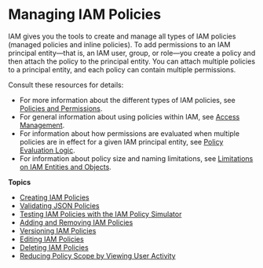 # Managing IAM Policies<a name="access_policies_manage"></a>

IAM gives you the tools to create and manage all types of IAM policies \(managed policies and inline policies\)\. To add permissions to an IAM principal entity—that is, an IAM user, group, or role—you create a policy and then attach the policy to the principal entity\. You can attach multiple policies to a principal entity, and each policy can contain multiple permissions\.

Consult these resources for details:
+ For more information about the different types of IAM policies, see [Policies and Permissions](access_policies.md)\. 
+ For general information about using policies within IAM, see [Access Management](access.md)\.
+ For information about how permissions are evaluated when multiple policies are in effect for a given IAM principal entity, see [Policy Evaluation Logic](reference_policies_evaluation-logic.md)\.
+ For information about policy size and naming limitations, see [Limitations on IAM Entities and Objects](reference_iam-limits.md)\.

**Topics**
+ [Creating IAM Policies](access_policies_create.md)
+ [Validating JSON Policies](access_policies_policy-validator.md)
+ [Testing IAM Policies with the IAM Policy Simulator](access_policies_testing-policies.md)
+ [Adding and Removing IAM Policies](access_policies_manage-attach-detach.md)
+ [Versioning IAM Policies](access_policies_managed-versioning.md)
+ [Editing IAM Policies](access_policies_manage-edit.md)
+ [Deleting IAM Policies](access_policies_manage-delete.md)
+ [Reducing Policy Scope by Viewing User Activity](access_policies_access-advisor.md)